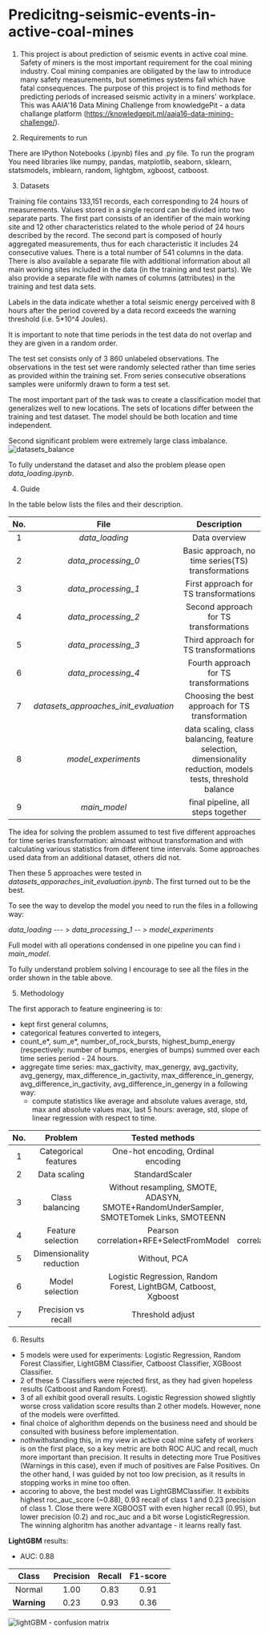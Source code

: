 # Predicitng-seismic-events-in-active-coal-mines

1. This project is about prediction of seismic events in active coal mine. Safety of miners is the most important       requirement for the coal mining industry. Coal mining companies are obligated by the law to introduce many safety measurements, but sometimes systems fail which have fatal consequences. The purpose of this project is to find methods for predicting periods of increased seismic activity in a miners' workplace. This was AAIA'16 Data Mining Challenge from knowledgePit - a data challange platform (https://knowledgepit.ml/aaia16-data-mining-challenge/).  

2. Requirements to run

There are IPython Notebooks (.ipynb) files and .py file. To run the program You need libraries like numpy, pandas, matplotlib, seaborn, sklearn, statsmodels, imblearn, random, lightgbm, xgboost, catboost.

3. Datasets

Training file contains 133,151 records, each corresponding to 24 hours of measurements.  Values stored in a single record can be divided into two separate parts. The first part consists of an identifier of the main working site and 12 other characteristics related to the whole period of 24 hours described by the record. The second part is composed of hourly aggregated measurements, thus for each characteristic it includes 24 consecutive values. There is a total number of 541 columns in the data. There is also available a separate file with additional information about all main working sites included in the data (in the training and test parts). We also provide a separate file with names of columns (attributes) in the training and test data sets.

Labels in the data indicate whether a total seismic energy perceived with 8 hours after the period covered by a data record exceeds the warning threshold (i.e. 5*10^4 Joules).

It is important to note that time periods in the test data do not overlap and they are given in a random order.

The test set consists only of 3 860 unlabeled observations. The observations in the test set were randomly selected rather than time series as provided within the training set. From series consecutive obserations samples were uniformly drawn to form a test set. 

The most important part of the task was to create a classification model that generalizes well to new locations. The sets of locations differ between the training and test dataset. The model should be both location and time independent.

Second significant problem were extremely large class imbalance. 
![datasets_balance](https://user-images.githubusercontent.com/115831899/235488277-30dae94f-9d1c-4136-88b1-4bd073111466.png)

To fully understand the dataset and also the problem please open _data_loading.ipynb_.  

4. Guide 

In the table below lists the files and their description.

| No. | File | Description | 
| :-------: | :--------: | :-------: |
| 1 | *data_loading* | Data overview |
| 2 | *data_processing_0* | Basic approach, no time series(TS) transformations |
| 3 | *data_processing_1* | First approach for TS transformations | 
| 4 | *data_processing_2* | Second approach for TS transformations | 
| 5 | *data_processing_3* | Third approach for TS transformations |
| 6 | *data_processing_4* | Fourth approach for TS transformations |
| 7 | *datasets_approaches_init_evaluation* | Choosing the best approach for TS transformation|
| 8 | *model_experiments* | data scaling, class balancing, feature selection, dimensionality reduction, models tests, threshold balance  |
| 9 | *main_model* | final pipeline, all steps together |

The idea for solving the problem assumed to test five different approaches for time series transformation: almoast without transformation and with calculating various statistics from different time intervals. Some approaches used data from an additional dataset, others did not. 

Then these 5 approaches were tested in *datasets_apporaches_init_evaluation.ipynb*. The first turned out to be the best.

To see the way to develop the model you need to run the files in a following way:

*data_loading* --- > *data_processing_1* -- > *model_experiments*

Full model with all operations condensed in one pipeline you can find i *main_model*.

To fully understand problem solving I encourage to see all the files in the order shown in the table above.

5. Methodology

The first apporach to feature engineering is to:
* kept first general columns,
* categorical features converted to integers,
* count_e*, sum_e*, number_of_rock_bursts, highest_bump_energy (respectively: number of bumps, energies of bumps) summed over each time series period - 24 hours. 
* aggregate time series: max_gactivity, max_genergy, avg_gactivity, avg_genergy, max_difference_in_gactivity, max_difference_in_genergy, avg_difference_in_gactivity, avg_difference_in_genergy in a following way:
  * compute statistics like average and absolute values average, std, max and absolute values max, last 5 hours: average, std, slope of linear regression with respect to time.

| No. | Problem | Tested methods | Best method | 
| :-------: | :--------: | :-------: | :-------: |
| 1 | Categorical features| One-hot encoding, Ordinal encoding | Ordinal encoding |
| 2 | Data scaling | StandardScaler | StandardScaler |
| 3 | Class balancing | Without resampling, SMOTE, ADASYN, SMOTE+RandomUnderSampler, SMOTETomek Links, SMOTEENN | SMOTE |
| 4 | Feature selection | Pearson correlation+RFE+SelectFromModel | Pearson correlation+RFE+SelectFromModel |
| 5 | Dimensionality reduction | Without, PCA | Without |
| 6 | Model selection| Logistic Regression, Random Forest, LightBGM, Catboost, Xgboost | LightGBM |
| 7 | Precision vs recall | Threshold adjust | Threshold reduction |

6. Results

* 5 models were used for experiments: Logistic Regression, Random Forest Classifier, LightGBM Classifier, Catboost Classifier, XGBoost Classifier.
* 2 of these 5 Classifiers were rejected first, as they had given hopeless results (Catboost and Random Forest).
* 3 of all exhibit good overall results. Logistic Regression showed slightly worse cross validation score results than 2 other models. However, none of the models were overfitted.
* final choice of alghorithm depends on the business need and should be consulted with business before implementation.
* nothwithstanding this, in my view in active coal mine safety of workers is on the first place, so a key metric are both ROC AUC and recall, much more important than precision. It results in detecting more True Positives (Warnings in this case), even if much of positives are False Positives. On the other hand, I was guided by not too low precision, as it results in stopping works in mine too often.
* accoring to above, the best model was LightGBMClassifier. It exbibits highest roc_auc_score (~0.88), 0.93 recall of class 1 and 0.23 precision of class 1. Close there were XGBOOST with even higher recall (0.95), but lower precision (0.2) and roc_auc and a bit worse LogisticRegression. The winning alghoritm has another advantage - it learns really fast.


<b>LightGBM</b> results:

* AUC: 0.88

| Class | Precision | Recall | F1-score |
| :-------: | :--------: | :-------: | :-------: |
| Normal | 1.00 | O.83| 0.91 |
| <b>Warning</b> | 0.23 | 0.93 | 0.36 |

![lightGBM - confusion matrix](https://user-images.githubusercontent.com/115831899/235650354-18969f4b-6b3d-4abb-a3dd-178f80b52c08.png)


